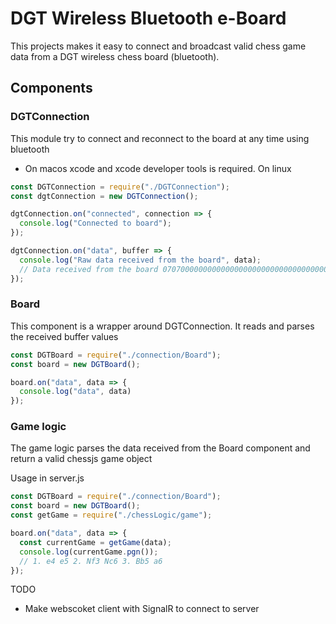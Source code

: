 # DGT Wireless Bluetooth e-Board

This projects makes it easy to connect and broadcast valid chess game data from a DGT wireless chess board (bluetooth).

## Components

### DGTConnection
This module try to connect and reconnect to the board at any time
using bluetooth

 - On macos xcode and xcode developer tools is required. On linux

```js
const DGTConnection = require("./DGTConnection");
const dgtConnection = new DGTConnection();

dgtConnection.on("connected", connection => {
  console.log("Connected to board");
});

dgtConnection.on("data", buffer => {
  console.log("Raw data received from the board", data);
  // Data received from the board 0707000000000000000000000000000000000000000000000000000000000000000001010101010101010203040605040302
});
```

### Board

This component is a wrapper around DGTConnection. It reads and parses the received buffer values

```js
const DGTBoard = require("./connection/Board");
const board = new DGTBoard();

board.on("data", data => {
  console.log("data", data)
});

```

### Game logic

The game logic parses the data received from the Board component and return a valid chessjs game object

Usage in server.js
```js
const DGTBoard = require("./connection/Board");
const board = new DGTBoard();
const getGame = require("./chessLogic/game");

board.on("data", data => {
  const currentGame = getGame(data);
  console.log(currentGame.pgn());
  // 1. e4 e5 2. Nf3 Nc6 3. Bb5 a6
});
```



TODO

- Make webscoket client with SignalR to connect to server
